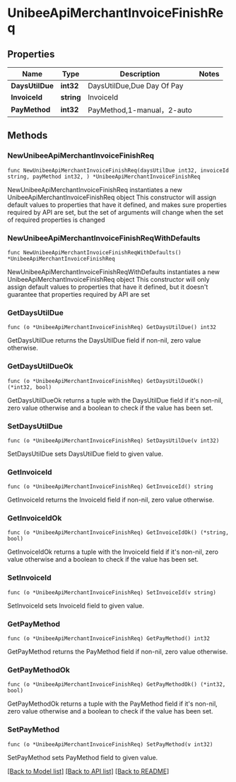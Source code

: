 # UnibeeApiMerchantInvoiceFinishReq

## Properties

Name | Type | Description | Notes
------------ | ------------- | ------------- | -------------
**DaysUtilDue** | **int32** | DaysUtilDue,Due Day Of Pay | 
**InvoiceId** | **string** | InvoiceId | 
**PayMethod** | **int32** | PayMethod,1-manual，2-auto | 

## Methods

### NewUnibeeApiMerchantInvoiceFinishReq

`func NewUnibeeApiMerchantInvoiceFinishReq(daysUtilDue int32, invoiceId string, payMethod int32, ) *UnibeeApiMerchantInvoiceFinishReq`

NewUnibeeApiMerchantInvoiceFinishReq instantiates a new UnibeeApiMerchantInvoiceFinishReq object
This constructor will assign default values to properties that have it defined,
and makes sure properties required by API are set, but the set of arguments
will change when the set of required properties is changed

### NewUnibeeApiMerchantInvoiceFinishReqWithDefaults

`func NewUnibeeApiMerchantInvoiceFinishReqWithDefaults() *UnibeeApiMerchantInvoiceFinishReq`

NewUnibeeApiMerchantInvoiceFinishReqWithDefaults instantiates a new UnibeeApiMerchantInvoiceFinishReq object
This constructor will only assign default values to properties that have it defined,
but it doesn't guarantee that properties required by API are set

### GetDaysUtilDue

`func (o *UnibeeApiMerchantInvoiceFinishReq) GetDaysUtilDue() int32`

GetDaysUtilDue returns the DaysUtilDue field if non-nil, zero value otherwise.

### GetDaysUtilDueOk

`func (o *UnibeeApiMerchantInvoiceFinishReq) GetDaysUtilDueOk() (*int32, bool)`

GetDaysUtilDueOk returns a tuple with the DaysUtilDue field if it's non-nil, zero value otherwise
and a boolean to check if the value has been set.

### SetDaysUtilDue

`func (o *UnibeeApiMerchantInvoiceFinishReq) SetDaysUtilDue(v int32)`

SetDaysUtilDue sets DaysUtilDue field to given value.


### GetInvoiceId

`func (o *UnibeeApiMerchantInvoiceFinishReq) GetInvoiceId() string`

GetInvoiceId returns the InvoiceId field if non-nil, zero value otherwise.

### GetInvoiceIdOk

`func (o *UnibeeApiMerchantInvoiceFinishReq) GetInvoiceIdOk() (*string, bool)`

GetInvoiceIdOk returns a tuple with the InvoiceId field if it's non-nil, zero value otherwise
and a boolean to check if the value has been set.

### SetInvoiceId

`func (o *UnibeeApiMerchantInvoiceFinishReq) SetInvoiceId(v string)`

SetInvoiceId sets InvoiceId field to given value.


### GetPayMethod

`func (o *UnibeeApiMerchantInvoiceFinishReq) GetPayMethod() int32`

GetPayMethod returns the PayMethod field if non-nil, zero value otherwise.

### GetPayMethodOk

`func (o *UnibeeApiMerchantInvoiceFinishReq) GetPayMethodOk() (*int32, bool)`

GetPayMethodOk returns a tuple with the PayMethod field if it's non-nil, zero value otherwise
and a boolean to check if the value has been set.

### SetPayMethod

`func (o *UnibeeApiMerchantInvoiceFinishReq) SetPayMethod(v int32)`

SetPayMethod sets PayMethod field to given value.



[[Back to Model list]](../README.md#documentation-for-models) [[Back to API list]](../README.md#documentation-for-api-endpoints) [[Back to README]](../README.md)


